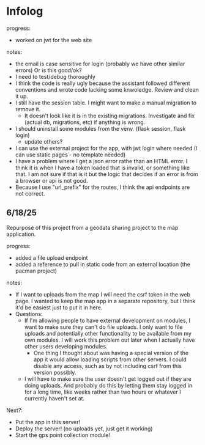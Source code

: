 # Infolog

progress:

- worked on jwt for the web site

notes:

- the email is case sensitive for login (probably we have other similar errors) Or is this good/ok?
- I need to test/debug thoroughly
- I think the code is really ugly because the assistant followed different conventions and wrote code lacking some knwoledge. Review and clean it up.
- I still have the session table. I might want to make a manual migration to remove it.
    - It doesn't look like it is  in the existing migrations. Investigate and fix (actual db, migrations, etc) if anything is wrong.
- I should uninstall some modules from the venv. (flask session, flask login)
    - update others?
- I can use the external project for the app, with jwt login where needed (I can use static pages - no template needed)
- I have a problem where I get a json error rathe than an HTML error. I think it is when I have a token loaded that is invalid, or something like that. I am not sure if that is it but the logic that decides if an error is from a browser or api is not good.
- Because I use "url_prefix" for the routes, I think the api endpoints are not correct.

## 6/18/25

Repurpose of this project from a geodata sharing project to the map application.

progress:

- added a file upload endpoint
- added a reference to pull in static code from an external location (the pacman project)

notes:

- If I want to uploads from the map I will need the csrf token in the web page. I wanted to keep the map app in a separate repository, but I think it'd be easiest just to put it in here.
- Questions:
    - If I'm allowing people to have external development on modules, I want to make sure they can't do file uploads. I only want to file uploads and potentially other functionality to be available from my own modules. I will work this problem out later when I actually have other users developing modules.
        - One thing I thought about was having a special version of the app it would allow loading scripts from other servers. I could disable any access, such as by not including csrf from this version possibly.
    - I will have to make sure the user doesn't get logged out if they are doing uploads. And probably do this by letting them stay logged in for a long time, like weeks rather than two hours or whatever I currently haven't set at.

Next?:

- Put the app in this server!
- Deploy the server! (no uploads yet, just get it working)
- Start the gps point collection module!